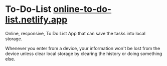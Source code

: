 # To-Do-List <a href="https://sreehithaamalakota1.github.io/JavaScriptToDoList/">online-to-do-list.netlify.app</a>
Online, responsive, To Do List App that can save the tasks into local storage.

Whenever you enter from a device, your information won't be lost from the device unless clear local storage by clearing the history or doing something else.
